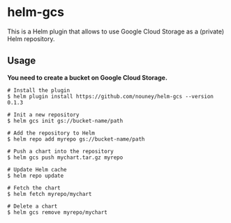 # helm-gcs
This is a Helm plugin that allows to use Google Cloud Storage as a (private) Helm repository.

## Usage

**You need to create a bucket on Google Cloud Storage.**

```shell
# Install the plugin
$ helm plugin install https://github.com/nouney/helm-gcs --version 0.1.3

# Init a new repository
$ helm gcs init gs://bucket-name/path

# Add the repository to Helm
$ helm repo add myrepo gs://bucket-name/path

# Push a chart into the repository
$ helm gcs push mychart.tar.gz myrepo

# Update Helm cache
$ helm repo update

# Fetch the chart
$ helm fetch myrepo/mychart

# Delete a chart
$ helm gcs remove myrepo/mychart
```
